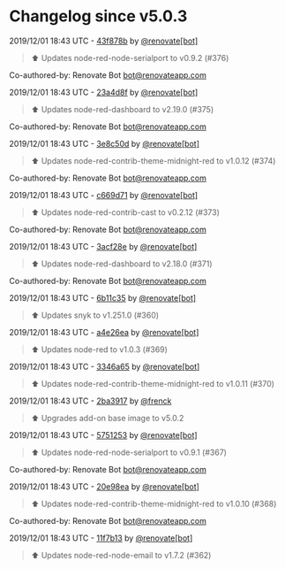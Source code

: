 # Changelog since v5.0.3

2019/12/01 18:43 UTC - [43f878b](https://github.com/hassio-addons/addon-node-red/commit/43f878bd0b54fddbffe0ef6446e66d3099300513) by [@renovate[bot]](https://github.com/apps/renovate)
> :arrow_up: Updates node-red-node-serialport to v0.9.2 (#376)



Co-authored-by: Renovate Bot <bot@renovateapp.com> 

2019/12/01 18:43 UTC - [23a4d8f](https://github.com/hassio-addons/addon-node-red/commit/23a4d8f0713543619fdcf243d9b29a2e6fdb5054) by [@renovate[bot]](https://github.com/apps/renovate)
> :arrow_up: Updates node-red-dashboard to v2.19.0 (#375)



Co-authored-by: Renovate Bot <bot@renovateapp.com> 

2019/12/01 18:43 UTC - [3e8c50d](https://github.com/hassio-addons/addon-node-red/commit/3e8c50d8013e3d047e5d9dbba1e223042ffd9b9b) by [@renovate[bot]](https://github.com/apps/renovate)
> :arrow_up: Updates node-red-contrib-theme-midnight-red to v1.0.12 (#374)



Co-authored-by: Renovate Bot <bot@renovateapp.com> 

2019/12/01 18:43 UTC - [c669d71](https://github.com/hassio-addons/addon-node-red/commit/c669d7133946338e4d9deebbc3f76dd9c661e579) by [@renovate[bot]](https://github.com/apps/renovate)
> :arrow_up: Updates node-red-contrib-cast to v0.2.12 (#373)



Co-authored-by: Renovate Bot <bot@renovateapp.com> 

2019/12/01 18:43 UTC - [3acf28e](https://github.com/hassio-addons/addon-node-red/commit/3acf28e9145f51e56cf3b6056e79c9868f9978fe) by [@renovate[bot]](https://github.com/apps/renovate)
> :arrow_up: Updates node-red-dashboard to v2.18.0 (#371)



Co-authored-by: Renovate Bot <bot@renovateapp.com> 

2019/12/01 18:43 UTC - [6b11c35](https://github.com/hassio-addons/addon-node-red/commit/6b11c35be4ad1bca993d031dfb72958cdb90d09e) by [@renovate[bot]](https://github.com/apps/renovate)
> :arrow_up: Updates snyk to v1.251.0 (#360) 

2019/12/01 18:43 UTC - [a4e26ea](https://github.com/hassio-addons/addon-node-red/commit/a4e26ead4526a86de46ed1c578b9b12a1a45a15b) by [@renovate[bot]](https://github.com/apps/renovate)
> :arrow_up: Updates node-red to v1.0.3 (#369) 

2019/12/01 18:43 UTC - [3346a65](https://github.com/hassio-addons/addon-node-red/commit/3346a65fe66c6fb10ad93d97082c5c4fd164736e) by [@renovate[bot]](https://github.com/apps/renovate)
> :arrow_up: Updates node-red-contrib-theme-midnight-red to v1.0.11 (#370) 

2019/12/01 18:43 UTC - [2ba3917](https://github.com/hassio-addons/addon-node-red/commit/2ba391749b82f947bfb0c200eabbd29ed1ae9bc2) by [@frenck](https://github.com/frenck)
> :arrow_up: Upgrades add-on base image to v5.0.2 

2019/12/01 18:43 UTC - [5751253](https://github.com/hassio-addons/addon-node-red/commit/57512535f5c9ed829e35df297f2a37041913c66c) by [@renovate[bot]](https://github.com/apps/renovate)
> :arrow_up: Updates node-red-node-serialport to v0.9.1 (#367)



Co-authored-by: Renovate Bot <bot@renovateapp.com> 

2019/12/01 18:43 UTC - [20e98ea](https://github.com/hassio-addons/addon-node-red/commit/20e98ead0d2915e84e83b9535f7f056504dabcaa) by [@renovate[bot]](https://github.com/apps/renovate)
> :arrow_up: Updates node-red-contrib-theme-midnight-red to v1.0.10 (#368)



Co-authored-by: Renovate Bot <bot@renovateapp.com> 

2019/12/01 18:43 UTC - [11f7b13](https://github.com/hassio-addons/addon-node-red/commit/11f7b13663a9120e776c6e43db0f8ef36f4d8eb7) by [@renovate[bot]](https://github.com/apps/renovate)
> :arrow_up: Updates node-red-node-email to v1.7.2 (#362) 

